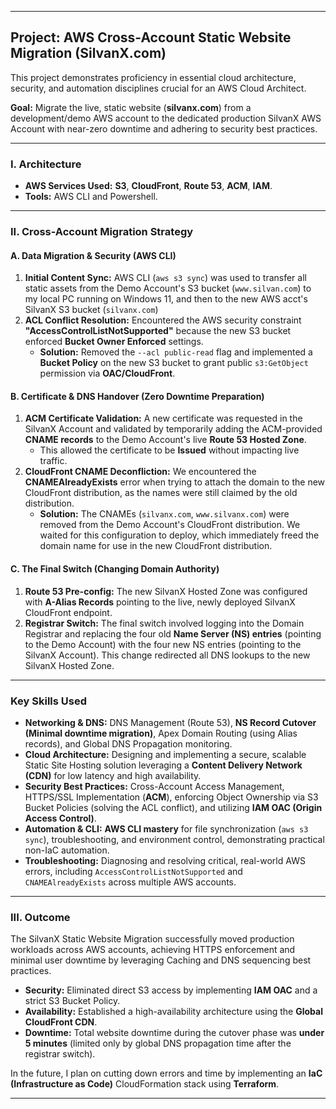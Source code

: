 
---

## Project: AWS Cross-Account Static Website Migration (SilvanX.com)

This project demonstrates proficiency in essential cloud architecture, security, and automation disciplines crucial for an AWS Cloud Architect.

**Goal:** Migrate the live, static website (**silvanx.com**) from a development/demo AWS account to the dedicated production SilvanX AWS Account with near-zero downtime and adhering to security best practices.

---

### I. Architecture

* **AWS Services Used:** **S3**, **CloudFront**, **Route 53**, **ACM**, **IAM**.
* **Tools:** AWS CLI and Powershell.

---

### II. Cross-Account Migration Strategy

#### A. Data Migration & Security (AWS CLI)

1.  **Initial Content Sync:** AWS CLI (`aws s3 sync`) was used to transfer all static assets from the Demo Account's S3 bucket (`www.silvan.com`) to my local PC running on Windows 11, and then to the new AWS acct's SilvanX S3 bucket (`silvanx.com`)
2.  **ACL Conflict Resolution:** Encountered the AWS security constraint **"AccessControlListNotSupported"** because the new S3 bucket enforced **Bucket Owner Enforced** settings.
    * **Solution:** Removed the `--acl public-read` flag and implemented a **Bucket Policy** on the new S3 bucket to grant public `s3:GetObject` permission via **OAC/CloudFront**.

#### B. Certificate & DNS Handover (Zero Downtime Preparation)

1.  **ACM Certificate Validation:** A new certificate was requested in the SilvanX Account and validated by temporarily adding the ACM-provided **CNAME records** to the Demo Account's live **Route 53 Hosted Zone**.
    * This allowed the certificate to be **Issued** without impacting live traffic.
2.  **CloudFront CNAME Deconfliction:** We encountered the **CNAMEAlreadyExists** error when trying to attach the domain to the new CloudFront distribution, as the names were still claimed by the old distribution.
    * **Solution:** The CNAMEs (`silvanx.com`, `www.silvanx.com`) were removed from the Demo Account's CloudFront distribution. We waited for this configuration to deploy, which immediately freed the domain name for use in the new CloudFront distribution.

#### C. The Final Switch (Changing Domain Authority)

1.  **Route 53 Pre-config:** The new SilvanX Hosted Zone was configured with **A-Alias Records** pointing to the live, newly deployed SilvanX CloudFront endpoint.
2.  **Registrar Switch:** The final switch involved logging into the Domain Registrar and replacing the four old **Name Server (NS) entries** (pointing to the Demo Account) with the four new NS entries (pointing to the SilvanX Account). This change redirected all DNS lookups to the new SilvanX Hosted Zone.

---

### Key Skills Used

* **Networking & DNS:** DNS Management (Route 53), **NS Record Cutover (Minimal downtime migration)**, Apex Domain Routing (using Alias records), and Global DNS Propagation monitoring.
* **Cloud Architecture:** Designing and implementing a secure, scalable Static Site Hosting solution leveraging a **Content Delivery Network (CDN)** for low latency and high availability.
* **Security Best Practices:** Cross-Account Access Management, HTTPS/SSL Implementation (**ACM**), enforcing Object Ownership via S3 Bucket Policies (solving the ACL conflict), and utilizing **IAM OAC (Origin Access Control)**.
* **Automation & CLI:** **AWS CLI mastery** for file synchronization (`aws s3 sync`), troubleshooting, and environment control, demonstrating practical non-IaC automation.
* **Troubleshooting:** Diagnosing and resolving critical, real-world AWS errors, including `AccessControlListNotSupported` and `CNAMEAlreadyExists` across multiple AWS accounts.

---

### III. Outcome

The SilvanX Static Website Migration successfully moved production workloads across AWS accounts, achieving HTTPS enforcement and minimal user downtime by leveraging Caching and DNS sequencing best practices.

* **Security:** Eliminated direct S3 access by implementing **IAM OAC** and a strict S3 Bucket Policy.
* **Availability:** Established a high-availability architecture using the **Global CloudFront CDN**.
* **Downtime:** Total website downtime during the cutover phase was **under 5 minutes** (limited only by global DNS propagation time after the registrar switch).

In the future, I plan on cutting down errors and time by implementing an **IaC (Infrastructure as Code)** CloudFormation stack using **Terraform**.

---

